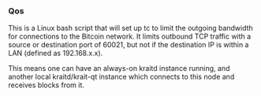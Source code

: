 ### Qos ###

This is a Linux bash script that will set up tc to limit the outgoing bandwidth for connections to the Bitcoin network. It limits outbound TCP traffic with a source or destination port of 60021, but not if the destination IP is within a LAN (defined as 192.168.x.x).

This means one can have an always-on kraitd instance running, and another local kraitd/krait-qt instance which connects to this node and receives blocks from it.

